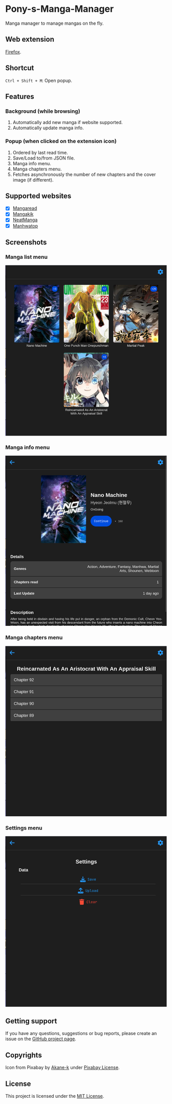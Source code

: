 # Pony-s-Manga-Manager

Manga manager to manage mangas on the fly.

## Web extension

[Firefox](https://addons.mozilla.org/fr/firefox/addon/manga-reader-manager/).

## Shortcut

`Ctrl + Shift + M`: Open popup.

## Features

### Background (while browsing)

1. Automatically add new manga if website supported.
2. Automatically update manga info.

### Popup (when clicked on the extension icon)

1. Ordered by last read time.
2. Save/Load to/from JSON file.
3. Manga info menu.
4. Manga chapters menu.
5. Fetches asynchronously the number of new chapters and the cover image (if different).

## Supported websites

- [x] [Mangaread](https://www.mangaread.org/)
- [x] [Mangakik](https://mangakik.biz/)
- [x] [NeatManga](https://neatmangas.com/)
- [x] [Manhwatop](https://manhwatop.com/)

## Screenshots

### Manga list menu

![Manga list menu](screenshots/list.png)

### Manga info menu

![Manga info menu](screenshots/info.png)

### Manga chapters menu

![Manga chapters menu](screenshots/chapters.png)

### Settings menu

![Settings menu](screenshots/settings.png)

## Getting support

If you have any questions, suggestions or bug reports, please create an issue on the [GitHub project page](https://github.com/PonyLucky/Pony-s-Manga-Manager/issues).

## Copyrights

Icon from Pixabay by [Akane-k](https://pixabay.com/illustrations/moe-rice-eat-hamburger-breakfast-3336882/) under [Pixabay License](https://pixabay.com/service/license/).

## License

This project is licensed under the [MIT License](LICENSE).
